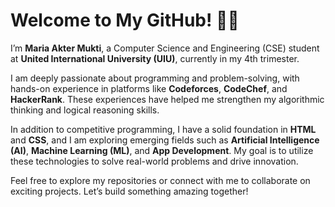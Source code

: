 # Welcome to My GitHub! 👩‍💻

I’m **Maria Akter Mukti**, a Computer Science and Engineering (CSE) student at **United International University (UIU)**, currently in my 4th trimester.  

I am deeply passionate about programming and problem-solving, with hands-on experience in platforms like **Codeforces**, **CodeChef**, and **HackerRank**. These experiences have helped me strengthen my algorithmic thinking and logical reasoning skills.  

In addition to competitive programming, I have a solid foundation in **HTML** and **CSS**, and I am exploring emerging fields such as **Artificial Intelligence (AI)**, **Machine Learning (ML)**, and **App Development**. My goal is to utilize these technologies to solve real-world problems and drive innovation.

Feel free to explore my repositories or connect with me to collaborate on exciting projects. Let’s build something amazing together!

